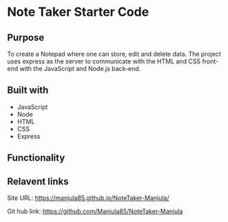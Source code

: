 # Note Taker Starter Code

## Purpose
To create a Notepad where one can store, edit and delete data. The project uses express as the server to communicate with the HTML and CSS front-end with the JavaScript and Node.js back-end.

## Built with
* JavaScript
* Node
* HTML
* CSS
* Express

## Functionality


## Relavent links
Site URL: https://manjula85.github.io/NoteTaker-Manjula/

Git hub link: https://github.com/Manjula85/NoteTaker-Manjula
